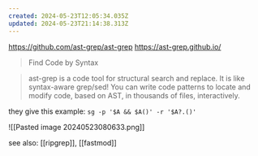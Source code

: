 ```yaml
---
created: 2024-05-23T12:05:34.035Z
updated: 2024-05-23T21:14:38.313Z
---
```

https://github.com/ast-grep/ast-grep
https://ast-grep.github.io/

> Find Code by Syntax

> ast-grep is a code tool for structural search and replace. It is like syntax-aware grep/sed! You can write code patterns to locate and modify code, based on AST, in thousands of files, interactively.

they give this example: `sg -p '$A && $A()' -r '$A?.()'`

![[Pasted image 20240523080633.png]]

see also: [[ripgrep]], [[fastmod]]